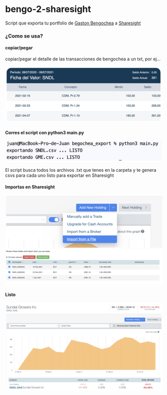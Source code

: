 # bengo-2-sharesight

Script que exporta tu portfolio de [Gaston Bengochea](http://gbengochea.com.uy/) a [Sharesight](https://www.sharesight.com/)

### ¿Como se usa?

#### copiar/pegar

copiar/pegar el detalle de las transacciones de bengochea a un txt, por ej…

![alt text](https://raw.githubusercontent.com/johnblanco/bengo-2-sharesight/main/img/1.png "1")

#### Corres el script con python3 main.py

![alt text](https://raw.githubusercontent.com/johnblanco/bengo-2-sharesight/main/img/2.png "2")

El script busca todos los archivos .txt que tenes en la carpeta y te genera csvs para cada uno listo para exportar en Sharesight

#### Importas en Sharesight

![alt text](https://raw.githubusercontent.com/johnblanco/bengo-2-sharesight/main/img/3.png "3")
![alt text](https://raw.githubusercontent.com/johnblanco/bengo-2-sharesight/main/img/4.png "4")

#### Listo

![alt text](https://raw.githubusercontent.com/johnblanco/bengo-2-sharesight/main/img/5.png "5")